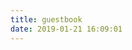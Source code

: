 ```yaml
---
title: guestbook
date: 2019-01-21 16:09:01
---
```

<div class="ds-recent-visitors" data-num-items="28" data-avatar-size="42" id="ds-recent-visitors"></div>